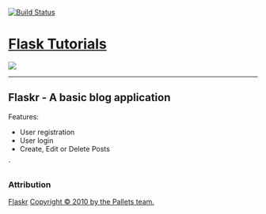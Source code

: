 [![Build Status](https://travis-ci.org/artorious/flask_dojo.svg?branch=test-coverage)](https://travis-ci.org/artorious/flask_dojo)

# [Flask Tutorials](http://flask.pocoo.org/docs/1.0/)

![](http://flask.pocoo.org/docs/1.0/_images/logo-full.png)
<hr>

## Flaskr - A basic blog application
Features:
* User registration
* User login
* Create, Edit or Delete Posts

`
### Attribution
[Flaskr](http://flask.pocoo.org/docs/1.0/tutorial/#tutorial)
[Copyright &copy; 2010 by the Pallets
team.](http://flask.pocoo.org/docs/1.0/license/)


